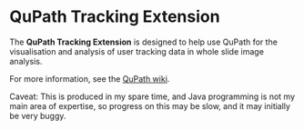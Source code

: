QuPath Tracking Extension
=======================

The **QuPath Tracking Extension** is designed to help use QuPath 
for the visualisation and analysis of user tracking data in whole 
slide image analysis.

For more information, see the 
[QuPath wiki](https://github.com/qupath/qupath/wiki/).

Caveat: This is produced in my spare time, and Java programming is not my main 
area of expertise, so progress on this may be slow, and it may initially be very 
buggy.
